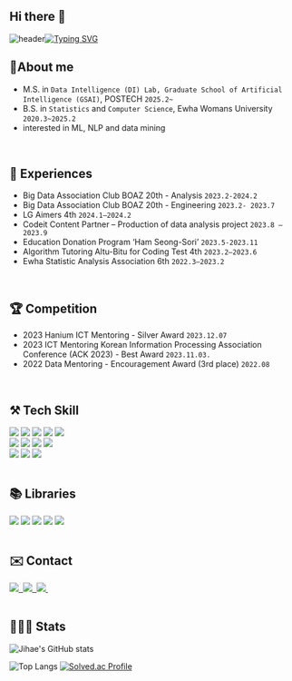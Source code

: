 ## Hi there 👋

![header](https://capsule-render.vercel.app/api?type=waving&color=6994CDEE&text=&animation=twinkling&height=80)[![Typing SVG](https://readme-typing-svg.demolab.com?font=Alkatra&weight=500&size=50&duration=3500&pause=3&color=6994CDEE&center=true&vCenter=false&multiline=true&repeat=true&width=1000&height=100&lines=Welcome+to+Jihae's+GitHub)](https://git.io/typing-svg)

## 🔎About me
- M.S. in `Data Intelligence (DI) Lab, Graduate School of Artificial Intelligence (GSAI)`, POSTECH `2025.2~` 
- B.S. in `Statistics` and `Computer Science`, Ewha Womans University `2020.3~2025.2`
- interested in ML, NLP and data mining
<br>

## 💫 Experiences
- Big Data Association Club BOAZ 20th - Analysis `2023.2-2024.2`
- Big Data Association Club BOAZ 20th - Engineering `2023.2- 2023.7`
- LG Aimers 4th `2024.1–2024.2`
- Codeit Content Partner – Production of data analysis project `2023.8 – 2023.9`
- Education Donation Program ‘Ham Seong-Sori’ `2023.5-2023.11`
- Algorithm Tutoring Altu-Bitu for Coding Test 4th `2023.2–2023.6`
- Ewha Statistic Analysis Association 6th `2022.3–2023.2`
<br>

## 🏆 Competition
- 2023 Hanium ICT Mentoring - Silver Award `2023.12.07`
- 2023 ICT Mentoring Korean Information Processing Association Conference (ACK 2023) - Best Award `2023.11.03.`
- 2022 Data Mentoring - Encouragement Award (3rd place) `2022.08`
<br>

## ⚒️ Tech Skill
<div>
  <img src="https://img.shields.io/badge/python-3670A0?style=for-the-badge&logo=python&logoColor=ffdd54" />
  <img src="https://img.shields.io/badge/r-%23276DC3.svg?style=for-the-badge&logo=r&logoColor=white" />
  <img src="https://img.shields.io/badge/c-%2300599C.svg?style=for-the-badge&logo=c&logoColor=white" />
  <img src="https://img.shields.io/badge/c++-%2300599C.svg?style=for-the-badge&logo=c%2B%2B&logoColor=white" />
  <img src="https://img.shields.io/badge/java-%23ED8B00.svg?style=for-the-badge&logo=openjdk&logoColor=white" /><br>


  <img src="https://img.shields.io/badge/html-%23E34F26.svg?style=for-the-badge&logo=html5&logoColor=white"> 
  <img src="https://img.shields.io/badge/css-%231572B6.svg?style=for-the-badge&logo=css3&logoColor=white"> 
  <img src="https://img.shields.io/badge/javascript-%23323330.svg?style=for-the-badge&logo=javascript&logoColor=%23F7DF1E"> 
  <img src="https://img.shields.io/badge/flask-%23000.svg?style=for-the-badge&logo=flask&logoColor=white"><br>



   <img src="https://img.shields.io/badge/mysql-4479A1?style=for-the-badge&logo=mysql&logoColor=white"> 
  <img src="https://img.shields.io/badge/firebase-FFCA28?style=for-the-badge&logo=firebase&logoColor=white">
  <img src="https://img.shields.io/badge/Amazon AWS-232F3E?style=for-the-badge&logo=amazon aws&logoColor=white">

</div>
<br>

## 📚 Libraries
<div>
 <img src="https://img.shields.io/badge/numpy-%23013243.svg?style=for-the-badge&logo=numpy&logoColor=white" />
  <img src="https://img.shields.io/badge/pandas-%23150458.svg?style=for-the-badge&logo=pandas&logoColor=white" />
  <img src="https://img.shields.io/badge/Matplotlib-%23ffffff.svg?style=for-the-badge&logo=Matplotlib&logoColor=black" />
  <img src="https://img.shields.io/badge/scikit--learn-%23F7931E.svg?style=for-the-badge&logo=scikit-learn&logoColor=white" />
  <img src="https://img.shields.io/badge/PyTorch-%23EE4C2C.svg?style=for-the-badge&logo=PyTorch&logoColor=white" />
</div>
<br>


## ✉️ Contact
<div>
  <a href="https://jjaedang.tistory.com/">
    <img src="https://img.shields.io/badge/Tistory-FF6A00?style=for-the-badge&logo=tistory&logoColor=white" />&nbsp
  </a>
  <a href="mailto:wjdwlgp2001@ewhain.net">
    <img
      src="https://img.shields.io/badge/GMAIL-D14836?style=for-the-badge&logo=gmail&logoColor=white"/>&nbsp
  </a>
   <a href="https://www.linkedin.com/in/jihae-jeong-5775a4290/">
    <img
      src="https://img.shields.io/badge/linkedin-%230077B5.svg?style=for-the-badge&logo=linkedin&logoColor=white"/>&nbsp
  </a>
</div>
<br>

## 👩🏻‍💻 Stats
![Jihae's GitHub stats](https://github-readme-stats.vercel.app/api?username=dahlia52&include_all_commits=true&count_private=true&show_icons=true&theme=radical)

![Top Langs](https://github-readme-stats.vercel.app/api/top-langs/?username=dahlia52&layout=compact)
[![Solved.ac Profile](http://mazassumnida.wtf/api/v2/generate_badge?boj=judy2001)](https://solved.ac/judy2001/)


